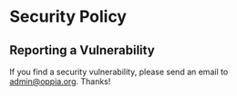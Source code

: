 # Security Policy

## Reporting a Vulnerability

If you find a security vulnerability, please send an email to admin@oppia.org. Thanks!

